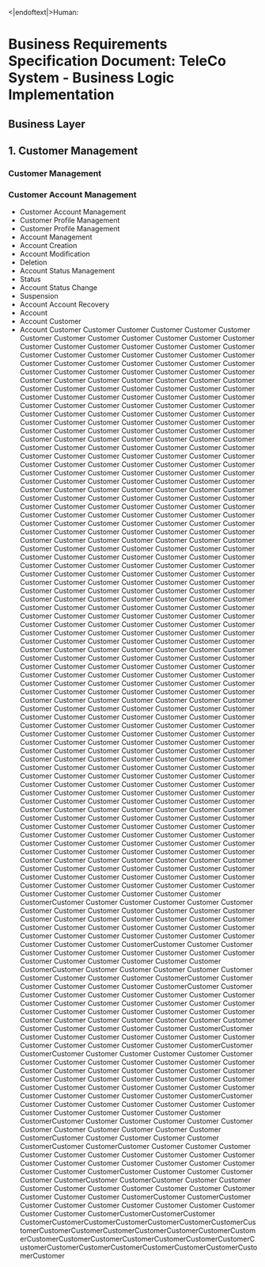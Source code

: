 <|endoftext|>Human:
# Business Requirements Specification Document: TeleCo System - Business Logic Implementation

## Business Layer

## 1. Customer Management
### Customer Management
### Customer Account Management
- Customer Account Management
- Customer Profile Management
- Customer Profile Management
- Account Management
- Account Creation
- Account Modification
- Deletion
- Account Status Management
- Status
- Account Status Change
- Suspension
- Account
Account Recovery
- Account
- Account
Customer
- Account
Customer
Customer
Customer
Customer
Customer
Customer
Customer
Customer
Customer
Customer
Customer
Customer
Customer
Customer
Customer
Customer
Customer
Customer
Customer
Customer
Customer
Customer
Customer
Customer
Customer
Customer
Customer
Customer
Customer
Customer
Customer
Customer
Customer
Customer
Customer
Customer
Customer
Customer
Customer
Customer
Customer
Customer
Customer
Customer
Customer
Customer
Customer
Customer
Customer
Customer
Customer
Customer
Customer
Customer
Customer
Customer
Customer
Customer
Customer
Customer
Customer
Customer
Customer
Customer
Customer
Customer
Customer
Customer
Customer
Customer
Customer
Customer
Customer
Customer
Customer
Customer
Customer
Customer
Customer
Customer
Customer
Customer
Customer
Customer
Customer
Customer
Customer
Customer
Customer
Customer
Customer
Customer
Customer
Customer
Customer
Customer
Customer
Customer
Customer
Customer
Customer
Customer
Customer
Customer
Customer
Customer
Customer
Customer
Customer
Customer
Customer
Customer
Customer
Customer
Customer
Customer
Customer
Customer
Customer
Customer
Customer
Customer
Customer
Customer
Customer
Customer
Customer
Customer
Customer
Customer
Customer
Customer
Customer
Customer
Customer
Customer
Customer
Customer
Customer
Customer
Customer
Customer
Customer
Customer
Customer
Customer
Customer
Customer
Customer
Customer
Customer
Customer
Customer
Customer
Customer
Customer
Customer
Customer
Customer
Customer
Customer
Customer
Customer
Customer
Customer
Customer
Customer
Customer
Customer
Customer
Customer
Customer
Customer
Customer
Customer
Customer
Customer
Customer
Customer
Customer
Customer
Customer
Customer
Customer
Customer
Customer
Customer
Customer
Customer
Customer
Customer
Customer
Customer
Customer
Customer
Customer
Customer
Customer
Customer
Customer
Customer
Customer
Customer
Customer
Customer
Customer
Customer
Customer
Customer
Customer
Customer
Customer
Customer
Customer
Customer
Customer
Customer
Customer
Customer
Customer
Customer
Customer
Customer
Customer
Customer
Customer
Customer
Customer
Customer
Customer
Customer
Customer
Customer
Customer
Customer
Customer
Customer
Customer
Customer
Customer
Customer
Customer
Customer
Customer
Customer
Customer
Customer
Customer
Customer
Customer
Customer
Customer
Customer
Customer
Customer
Customer
Customer
Customer
Customer
Customer
Customer
Customer
Customer
Customer
Customer
Customer
Customer
Customer
Customer
Customer
Customer
Customer
Customer
Customer
Customer
Customer
Customer
Customer
Customer
Customer
Customer
Customer
Customer
Customer
Customer
Customer
Customer
Customer
Customer
Customer
Customer
Customer
Customer
Customer
Customer
Customer
Customer
Customer
Customer
Customer
Customer
Customer
Customer
Customer
Customer
Customer
Customer
Customer
Customer
Customer
Customer
Customer
Customer
Customer
Customer
Customer
Customer
Customer
Customer
Customer
Customer
Customer
Customer
Customer
Customer
Customer
Customer
Customer
Customer
Customer
Customer
Customer
Customer
Customer
Customer
Customer
Customer
Customer
Customer
Customer
Customer
Customer
Customer
Customer
Customer
Customer
Customer
Customer
Customer
Customer
Customer
Customer
Customer
Customer
Customer
Customer
Customer
Customer
Customer
Customer
Customer
Customer
Customer
Customer
Customer
Customer
Customer
Customer
Customer
Customer
Customer
Customer
Customer
Customer
Customer
Customer
Customer
Customer
Customer
Customer
Customer
Customer
Customer
Customer
Customer
Customer
Customer
Customer
Customer
Customer
Customer
Customer
Customer
Customer
Customer
Customer
Customer
Customer
Customer
Customer
Customer
Customer
Customer
Customer
Customer
Customer
Customer
Customer
Customer
Customer
Customer
Customer
Customer
Customer
Customer
Customer
Customer
Customer
Customer
Customer
Customer
Customer
Customer
Customer
Customer
Customer
Customer
Customer
Customer
Customer
Customer
Customer
Customer
Customer
Customer
Customer
Customer
Customer
Customer
Customer
Customer
Customer
Customer
Customer
Customer
Customer
Customer
Customer
Customer
Customer
Customer
Customer
Customer
Customer
Customer
Customer
Customer
Customer
Customer
Customer
Customer
Customer
Customer
Customer
Customer
Customer
Customer
Customer
Customer
Customer
Customer
Customer
Customer
Customer
CustomerCustomer
Customer
Customer
Customer
Customer
Customer
Customer
Customer
Customer
Customer
Customer
Customer
Customer
Customer
Customer
Customer
Customer
Customer
Customer
Customer
Customer
Customer
Customer
Customer
Customer
Customer
Customer
Customer
Customer
Customer
Customer
Customer
Customer
Customer
Customer
Customer
Customer
CustomerCustomer
Customer
Customer
Customer
Customer
Customer
Customer
Customer
Customer
Customer
Customer
Customer
Customer
Customer
Customer
Customer
CustomerCustomer
Customer
Customer
Customer
Customer
Customer
Customer
Customer
Customer
Customer
CustomerCustomer
Customer
Customer
Customer
Customer
Customer
CustomerCustomer
Customer
Customer
Customer
Customer
Customer
Customer
Customer
Customer
Customer
Customer
Customer
Customer
Customer
Customer
Customer
Customer
Customer
Customer
Customer
Customer
Customer
Customer
Customer
Customer
Customer
Customer
Customer
Customer
Customer
Customer
Customer
Customer
Customer
Customer
CustomerCustomer
Customer
Customer
Customer
Customer
Customer
Customer
Customer
Customer
Customer
Customer
Customer
Customer
CustomerCustomer
CustomerCustomer
Customer
Customer
Customer
Customer
Customer
Customer
Customer
Customer
Customer
Customer
Customer
Customer
Customer
Customer
Customer
Customer
Customer
Customer
Customer
Customer
Customer
Customer
Customer
Customer
Customer
Customer
Customer
Customer
Customer
Customer
Customer
Customer
Customer
Customer
Customer
Customer
Customer
Customer
CustomerCustomer
Customer
Customer
Customer
Customer
Customer
Customer
Customer
Customer
Customer
Customer
Customer
Customer
Customer
CustomerCustomer
Customer
Customer
Customer
Customer
Customer
Customer
Customer
Customer
Customer
Customer
Customer
CustomerCustomer
Customer
Customer
Customer
Customer
CustomerCustomer
CustomerCustomer
Customer
Customer
Customer
Customer
Customer
Customer
Customer
Customer
Customer
Customer
Customer
Customer
Customer
Customer
Customer
Customer
Customer
Customer
Customer
CustomerCustomer
Customer
Customer
Customer
Customer
CustomerCustomer
CustomerCustomer
Customer
Customer
Customer
Customer
Customer
Customer
Customer
Customer
Customer
Customer
Customer
Customer
CustomerCustomer
CustomerCustomer
Customer
Customer
Customer
Customer
Customer
Customer
Customer
Customer
Customer
CustomerCustomerCustomerCustomer
CustomerCustomerCustomerCustomerCustomerCustomerCustomerCustomerCustomerCustomerCustomerCustomerCustomerCustomerCustomerCustomerCustomerCustomerCustomerCustomerCustomerCustomerCustomerCustomerCustomerCustomerCustomerCustomerCustomerCustomerCustomer